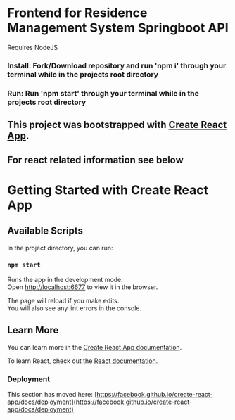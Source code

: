 # Frontend for Residence Management System Springboot API
Requires NodeJS

### Install: Fork/Download repository and run 'npm i' through your terminal while in the projects root directory
### Run: Run 'npm start' through your terminal while in the projects root directory

## This project was bootstrapped with [Create React App](https://github.com/facebook/create-react-app).
## For react related information see below

# Getting Started with Create React App
## Available Scripts

In the project directory, you can run:

### `npm start`

Runs the app in the development mode.\
Open [http://localhost:6677](http://localhost:6677) to view it in the browser.

The page will reload if you make edits.\
You will also see any lint errors in the console.


## Learn More

You can learn more in the [Create React App documentation](https://facebook.github.io/create-react-app/docs/getting-started).

To learn React, check out the [React documentation](https://reactjs.org/).

### Deployment

This section has moved here: [https://facebook.github.io/create-react-app/docs/deployment](https://facebook.github.io/create-react-app/docs/deployment)
